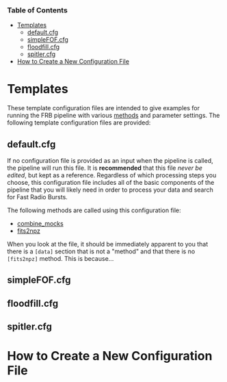 ### Table of Contents
* [Templates](#templates)
    * [default.cfg](https://github.com/federatedcloud/FRB_pipeline/tree/master/Pipeline/Templates#defaultcfg)
    * [simpleFOF.cfg](https://github.com/federatedcloud/FRB_pipeline/tree/master/Pipeline/Templates#simplefofcfg)
    * [floodfill.cfg](https://github.com/federatedcloud/FRB_pipeline/tree/master/Pipeline/Templates#floodfillcfg)
    * [spitler.cfg](https://github.com/federatedcloud/FRB_pipeline/tree/master/Pipeline/Templates#spitlercfg)
* [How to Create a New Configuration File](https://github.com/federatedcloud/FRB_pipeline/tree/master/Pipeline/Templates#how-to-create-a-new-configuration-file)

# Templates

These template configuration files are intended to give examples for running the FRB pipeline with various [methods](https://github.com/federatedcloud/FRB_pipeline/tree/master/Pipeline/Methods) and parameter settings.  The following template configuration files are provided:
## default.cfg
If no configuration file is provided as an input when the pipeline is called, the pipeline will run this file.  It is **recommended** that this file *never be edited*, but kept as a reference.  Regardless of which processing steps you choose, this configuration file includes all of the basic components of the pipeline that you will likely need in order to process your data and search for Fast Radio Bursts.

The following methods are called using this configuration file:
* [combine_mocks](https://github.com/federatedcloud/FRB_pipeline/tree/master/Pipeline/Methods#included-methods)
* [fits2npz](https://github.com/federatedcloud/FRB_pipeline/tree/master/Pipeline/Methods#included-methods)

When you look at the file, it should be immediately apparent to you that there is a `[data]` section that is not a "method" and that there is no `[fits2npz]` method.  This is because...


## simpleFOF.cfg


## floodfill.cfg


## spitler.cfg


# How to Create a New Configuration File



